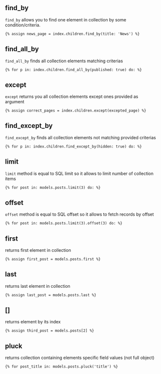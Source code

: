 ## find_by
`find_by` allows you to find one element in collection by some condition/criteria.

```handlebars
{% assign news_page = index.children.find_by(title: 'News') %}
```

## find_all_by
`find_all_by` finds all collection elements matching criterias

```handlebars
{% for p in: index.children.find_all_by(published: true) do: %}
```

## except
`except` returns you all collection elements except ones provided as argument

```handlebars
{% assign correct_pages = index.children.except(excepted_page) %}
```

## find_except_by
`find_except_by` finds all collection elements not matching provided criterias

```handlebars
{% for p in: index.children.find_except_by(hidden: true) do: %}
```

## limit
`limit` method is equal to SQL limit so it allows to limit number of collection items

```handlebars
{% for post in: models.posts.limit(3) do: %}
```

## offset
`offset` method is equal to SQL offset so it allows to fetch records by offset

```handlebars
{% for post in: models.posts.limit(3).offset(3) do: %}
```

## first
returns first element in collection

```handlebars
{% assign first_post = models.posts.first %}
```

## last
returns last element in collection

```handlebars
{% assign last_post = models.posts.last %}
```

## []
returns element by its index

```handlebars
{% assign third_post = models.posts[2] %}
```

## pluck
returns collection containing elements specific field values (not full object)

```handlebars
{% for post_title in: models.posts.pluck('title') %}
```

